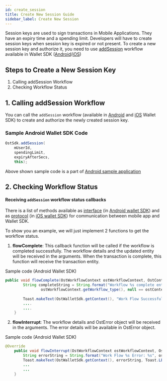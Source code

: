```yaml
---
id: create_session
title: Create New Session Guide
sidebar_label: Create New Session
---
```


Session keys are used to sign transactions in Mobile Applications. They have an expiry time and a spending limit. Developers will have to create session keys when session key is expired or not present. To create a new session key and authorize it, you need to use [addSession](/platform/docs/sdk/references/wallet_sdk/android/latest/methods/#4-addsession) workflow available in Wallet SDK ([Android](/platform/docs/sdk/wallet_sdk_setup/android/)/[iOS](/platform/docs/sdk/wallet_sdk_setup/iOS/)) 




## Steps to Create a New Session Key

1. Calling addSession Workflow
2. Checking Workflow Status


## 1. Calling addSession Workflow

You can call the `addSession` workflow (available in [Android](/platform/docs/sdk/wallet_sdk_setup/android/) and [iOS](/platform/docs/sdk/wallet_sdk_setup/iOS/) Wallet SDK) to create and authorize the newly created session key.


### Sample Android Wallet SDK Code
```java
OstSdk.addSession(
    mUserId, 
    spendingLimit, 
    expiryAfterSecs, 
    this);
```

Above shown sample code is a part of [Android sample application](https://github.com/ostdotcom/ost-wallet-sdk-android/blob/a719237a461d938c57ed93abce649ba35b284836/app/src/main/java/ost/com/sampleostsdkapplication/fragments/CreateSessionFragment.java#L75)


## 2. Checking Workflow Status


#### Receiving `addSession` workflow status callbacks
There is a list of methods available as [interface](/platform/docs/sdk/references/wallet_sdk/android/latest/interfaces/) (in [Android wallet SDK](/platform/docs/sdk/wallet_sdk_setup/android/)) and as [protocol](/platform/docs/sdk/references/wallet_sdk/iOS/latest/protocols/) (in [iOS wallet SDK](/platform/docs/sdk/wallet_sdk_setup/iOS/)) for communication between mobile app and Wallet SDK. 


To show you an example, we will just implement 2 functions to get the workflow status.


1. **flowComplete**:  This callback function will be called if the workflow is completed successfully. The workflow details and the updated entity will be received in the arguments. When the transaction is complete, this function will receive the transaction entity.

Sample code (Android Wallet SDK)
```java
public void flowComplete(OstWorkflowContext ostWorkflowContext, OstContextEntity ostContextEntity) {
        String completeString = String.format("Workflow %s complete entity %s ",
                ostWorkflowContext.getWorkflow_type(), null == ostContextEntity ? "null": ostContextEntity.getEntityType());
 
        Toast.makeText(OstWalletSdk.getContext(), "Work Flow Successful", Toast.LENGTH_SHORT).show();
        ....
        ....
    }
```

2. **flowInterrupt**:  The workflow details and OstError object will be received in the arguments. The error details will be available in OstError object. 

Sample code (Android Wallet SDK)
```java
@Override
    public void flowInterrupt(OstWorkflowContext ostWorkflowContext, OstError ostError) {
        String errorString = String.format("Work Flow %s Error: %s", ostWorkflowContext.getWorkflow_type(), ostError.getMessage());
        Toast.makeText(OstWalletSdk.getContext(), errorString, Toast.LENGTH_SHORT).show();
        ...
        ...
    }
```